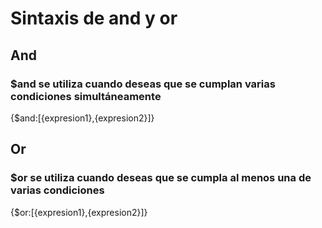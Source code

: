 # Sintaxis de and y or
## And
### $and se utiliza cuando deseas que se cumplan varias condiciones simultáneamente
{$and:[{expresion1},{expresion2}]}

## Or
### $or se utiliza cuando deseas que se cumpla al menos una de varias condiciones

{$or:[{expresion1},{expresion2}]}